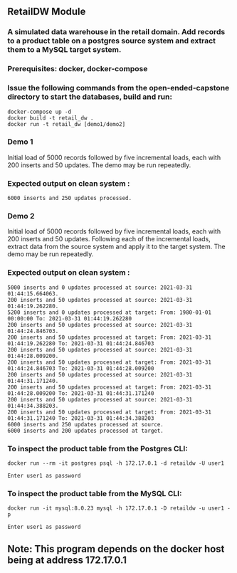 ##  RetailDW Module

###  A simulated data warehouse in the retail domain.  Add records to a product table on a postgres source system and extract them to a MySQL target system.

### Prerequisites: docker, docker-compose

###  Issue the following commands from the open-ended-capstone directory to start the databases, build and run:

```
docker-compose up -d
docker build -t retail_dw .
docker run -t retail_dw [demo1/demo2]
```

### Demo 1 
Initial load of 5000 records followed by five incremental loads, each with 200 inserts and 50 updates.  The demo may be run repeatedly.

###   Expected output on clean system :

```
6000 inserts and 250 updates processed.
```

### Demo 2 
Initial load of 5000 records followed by five incremental loads, each with 200 inserts and 50 updates.  Following each of the incremental loads, extract data from the source system and apply it to the target system. The demo may be run repeatedly.

###   Expected output on clean system :

```
5000 inserts and 0 updates processed at source: 2021-03-31 01:44:15.664063.
200 inserts and 50 updates processed at source: 2021-03-31 01:44:19.262280.
5200 inserts and 0 updates processed at target: From: 1980-01-01 00:00:00 To: 2021-03-31 01:44:19.262280 
200 inserts and 50 updates processed at source: 2021-03-31 01:44:24.846703.
200 inserts and 50 updates processed at target: From: 2021-03-31 01:44:19.262280 To: 2021-03-31 01:44:24.846703 
200 inserts and 50 updates processed at source: 2021-03-31 01:44:28.009200.
200 inserts and 50 updates processed at target: From: 2021-03-31 01:44:24.846703 To: 2021-03-31 01:44:28.009200 
200 inserts and 50 updates processed at source: 2021-03-31 01:44:31.171240.
200 inserts and 50 updates processed at target: From: 2021-03-31 01:44:28.009200 To: 2021-03-31 01:44:31.171240 
200 inserts and 50 updates processed at source: 2021-03-31 01:44:34.388203.
200 inserts and 50 updates processed at target: From: 2021-03-31 01:44:31.171240 To: 2021-03-31 01:44:34.388203 
6000 inserts and 250 updates processed at source.
6000 inserts and 200 updates processed at target.

```
### To inspect the product table from the Postgres CLI:
```
docker run --rm -it postgres psql -h 172.17.0.1 -d retaildw -U user1

Enter user1 as password
``` 

### To inspect the product table from the MySQL CLI:
```
docker run -it mysql:8.0.23 mysql -h 172.17.0.1 -D retaildw -u user1 -p

Enter user1 as password
```

## Note: This program depends on the docker host being at address 172.17.0.1

